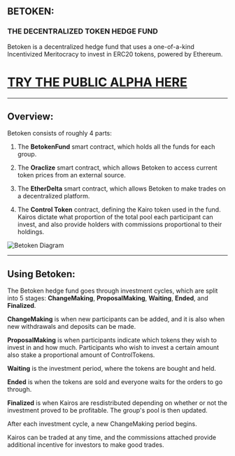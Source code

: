 ## BETOKEN:
### THE DECENTRALIZED TOKEN HEDGE FUND

Betoken is a decentralized hedge fund that uses a one-of-a-kind Incentivized Meritocracy to invest in ERC20 tokens, powered by Ethereum.

# **[TRY THE PUBLIC ALPHA HERE](https://betoken.fund/betoken-ui/)**

 <hr>

## Overview:
Betoken consists of roughly 4 parts:


1) The <b>BetokenFund</b> smart contract, which holds all the funds for each group.


2) The <b>Oraclize</b> smart contract, which allows Betoken to access current token prices from an external source.


3) The <b>EtherDelta</b> smart contract, which allows Betoken to make trades on a decentralized platform.


4) The <b>Control Token</b> contract, defining the Kairo token used in the fund. Kairos dictate what proportion of the total pool each participant can invest, and also provide holders with commissions proportional to their holdings.

![Betoken Diagram](https://i.imgur.com/zvuHS9r.png)

<hr>

## Using Betoken:
The Betoken hedge fund goes through investment cycles, which are split into 5 stages: <b>ChangeMaking</b>, <b>ProposalMaking</b>, <b>Waiting</b>, <b>Ended</b>, and <b>Finalized</b>.

<b>ChangeMaking</b> is when new participants can be added, and it is also when new withdrawals and deposits can be made.

<b>ProposalMaking</b> is when participants indicate which tokens they wish to invest in and how much. Participants who wish to invest a certain amount also stake a proportional amount of ControlTokens.

<b>Waiting</b> is the investment period, where the tokens are bought and held.

<b>Ended</b> is when the tokens are sold and everyone waits for the orders to go through.

<b>Finalized</b> is when Kairos are resdistributed depending on whether or not the investment proved to be profitable. The group's pool is then updated.

After each investment cycle, a new ChangeMaking period begins.

Kairos can be traded at any time, and the commissions attached provide additional incentive for investors to make good trades.
